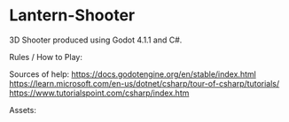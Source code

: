 # Lantern-Shooter
3D Shooter produced using Godot 4.1.1 and C#.

Rules / How to Play: 

Sources of help: 
https://docs.godotengine.org/en/stable/index.html
https://learn.microsoft.com/en-us/dotnet/csharp/tour-of-csharp/tutorials/
https://www.tutorialspoint.com/csharp/index.htm

Assets: 
